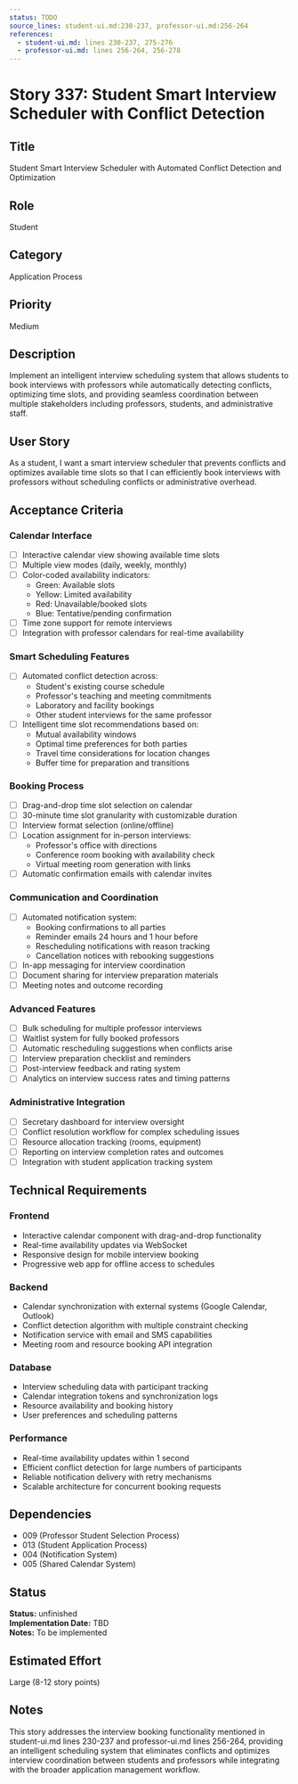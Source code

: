 ```yaml
---
status: TODO
source_lines: student-ui.md:230-237, professor-ui.md:256-264
references:
  - student-ui.md: lines 230-237, 275-276
  - professor-ui.md: lines 256-264, 256-278
---
```


# Story 337: Student Smart Interview Scheduler with Conflict Detection

## Title
Student Smart Interview Scheduler with Automated Conflict Detection and Optimization

## Role
Student

## Category
Application Process

## Priority
Medium

## Description
Implement an intelligent interview scheduling system that allows students to book interviews with professors while automatically detecting conflicts, optimizing time slots, and providing seamless coordination between multiple stakeholders including professors, students, and administrative staff.

## User Story
As a student, I want a smart interview scheduler that prevents conflicts and optimizes available time slots so that I can efficiently book interviews with professors without scheduling conflicts or administrative overhead.

## Acceptance Criteria

### Calendar Interface
- [ ] Interactive calendar view showing available time slots
- [ ] Multiple view modes (daily, weekly, monthly)
- [ ] Color-coded availability indicators:
  - Green: Available slots
  - Yellow: Limited availability  
  - Red: Unavailable/booked slots
  - Blue: Tentative/pending confirmation
- [ ] Time zone support for remote interviews
- [ ] Integration with professor calendars for real-time availability

### Smart Scheduling Features
- [ ] Automated conflict detection across:
  - Student's existing course schedule
  - Professor's teaching and meeting commitments
  - Laboratory and facility bookings
  - Other student interviews for the same professor
- [ ] Intelligent time slot recommendations based on:
  - Mutual availability windows
  - Optimal time preferences for both parties
  - Travel time considerations for location changes
  - Buffer time for preparation and transitions

### Booking Process
- [ ] Drag-and-drop time slot selection on calendar
- [ ] 30-minute time slot granularity with customizable duration
- [ ] Interview format selection (online/offline)
- [ ] Location assignment for in-person interviews:
  - Professor's office with directions
  - Conference room booking with availability check
  - Virtual meeting room generation with links
- [ ] Automatic confirmation emails with calendar invites

### Communication and Coordination
- [ ] Automated notification system:
  - Booking confirmations to all parties
  - Reminder emails 24 hours and 1 hour before
  - Rescheduling notifications with reason tracking
  - Cancellation notices with rebooking suggestions
- [ ] In-app messaging for interview coordination
- [ ] Document sharing for interview preparation materials
- [ ] Meeting notes and outcome recording

### Advanced Features
- [ ] Bulk scheduling for multiple professor interviews
- [ ] Waitlist system for fully booked professors
- [ ] Automatic rescheduling suggestions when conflicts arise
- [ ] Interview preparation checklist and reminders
- [ ] Post-interview feedback and rating system
- [ ] Analytics on interview success rates and timing patterns

### Administrative Integration
- [ ] Secretary dashboard for interview oversight
- [ ] Conflict resolution workflow for complex scheduling issues
- [ ] Resource allocation tracking (rooms, equipment)
- [ ] Reporting on interview completion rates and outcomes
- [ ] Integration with student application tracking system

## Technical Requirements

### Frontend
- Interactive calendar component with drag-and-drop functionality
- Real-time availability updates via WebSocket
- Responsive design for mobile interview booking
- Progressive web app for offline access to schedules

### Backend
- Calendar synchronization with external systems (Google Calendar, Outlook)
- Conflict detection algorithm with multiple constraint checking
- Notification service with email and SMS capabilities
- Meeting room and resource booking API integration

### Database
- Interview scheduling data with participant tracking
- Calendar integration tokens and synchronization logs
- Resource availability and booking history
- User preferences and scheduling patterns

### Performance
- Real-time availability updates within 1 second
- Efficient conflict detection for large numbers of participants
- Reliable notification delivery with retry mechanisms
- Scalable architecture for concurrent booking requests

## Dependencies
- 009 (Professor Student Selection Process)
- 013 (Student Application Process)
- 004 (Notification System)
- 005 (Shared Calendar System)


## Status
**Status:** unfinished  
**Implementation Date:** TBD  
**Notes:** To be implemented
## Estimated Effort
Large (8-12 story points)

## Notes
This story addresses the interview booking functionality mentioned in student-ui.md lines 230-237 and professor-ui.md lines 256-264, providing an intelligent scheduling system that eliminates conflicts and optimizes interview coordination between students and professors while integrating with the broader application management workflow.